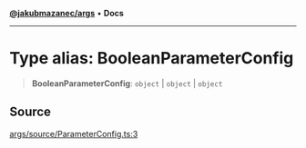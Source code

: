 [**@jakubmazanec/args**](../README.md) • **Docs**

---

# Type alias: BooleanParameterConfig

> **BooleanParameterConfig**: `object` \| `object` \| `object`

## Source

[args/source/ParameterConfig.ts:3](https://github.com/jakubmazanec/js-tools/blob/9580d5f68de35b95719fd49b679b2d5576d49582/packages/args/source/ParameterConfig.ts#L3)

